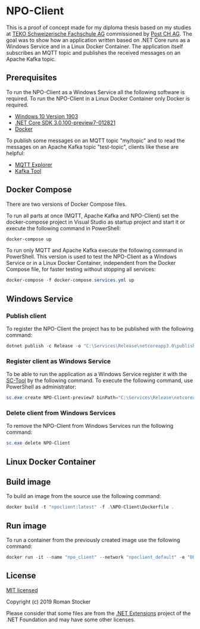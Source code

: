 # NPO-Client

This is a proof of concept made for my diploma thesis based on my studies at [TEKO Schweizerische Fachschule AG](https://www.teko.ch/) commissioned by [Post CH AG](https://www.post.ch/). The goal was to show how an application written based on .NET Core runs as a Windows Service and in a Linux Docker Container. The application itself subscribes an MQTT topic and publishes the received messages on an Apache Kafka topic.

## Prerequisites

To run the NPO-Client as a Windows Service all the following software is required. To run the NPO-Client in a Linux Docker Container only Docker is required.

- [Windows 10 Version 1903](https://www.microsoft.com/windows)
- [.NET Core SDK 3.0.100-preview7-012821](https://dotnet.microsoft.com/download/dotnet-core/3.0)
- [Docker](https://www.docker.com/)

To publish some messages on an MQTT topic "my/topic" and to read the messages on an Apache Kafka topic "test-topic", clients like these are helpful:

- [MQTT Explorer](https://mqtt-explorer.com/)
- [Kafka Tool](https://www.kafkatool.com/)

## Docker Compose

There are two versions of Docker Compose files.

To run all parts at once (MQTT, Apache Kafka and NPO-Client) set the docker-compose project in Visual Studio as startup project and start it or execute the following command in PowerShell:

```powershell
docker-compose up
```

To run only MQTT and Apache Kafka execute the following command in PowerShell. This version is used to test the NPO-Client as a Windows Service or in a Linux Docker Container, independent from the Docker Compose file, for faster testing without stopping all services:

```powershell
docker-compose -f docker-compose.services.yml up
```

## Windows Service

### Publish client

To register the NPO-Client the project has to be published with the following command:

```powershell
dotnet publish -c Release -o "C:\Services\Release\netcoreapp3.0\publish\"
```

### Register client as Windows Service

To be able to run the application as a Windows Service register it with the [SC-Tool](https://docs.microsoft.com/windows-server/administration/windows-commands/sc-create) by the following command. To execute the following command, use PowerShell as administrator:

```powershell
sc.exe create NPO-Client-preview7 binPath="C:\Services\Release\netcoreapp3.0\publish\NPO-Client.exe --environment=Development"
```

### Delete client from Windows Services

To remove the NPO-Client from Windows Services run the following command:

```powershell
sc.exe delete NPO-Client
```

## Linux Docker Container

## Build image

To build an image from the source use the following command:

```powershell
docker build -t "npoclient:latest" -f .\NPO-Client\Dockerfile .
```

## Run image

To run a container from the previously created image use the following command:

```powershell
docker run -it --name "npo_client" --network "npoclient_default" -e "DOTNET_ENVIRONMENT=Development" npoclient:latest
```

## License

[MIT licensed](https://en.wikipedia.org/wiki/MIT_License)

Copyright (c) 2019 Roman Stocker

Please consider that some files are from the [.NET Extensions](https://github.com/aspnet/Extensions) project of the .NET Foundation and may have some other licenses.
